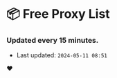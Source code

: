 # :package: Free Proxy List
### Updated every 15 minutes.

- Last updated: `2024-05-11 08:51`

:heart:
